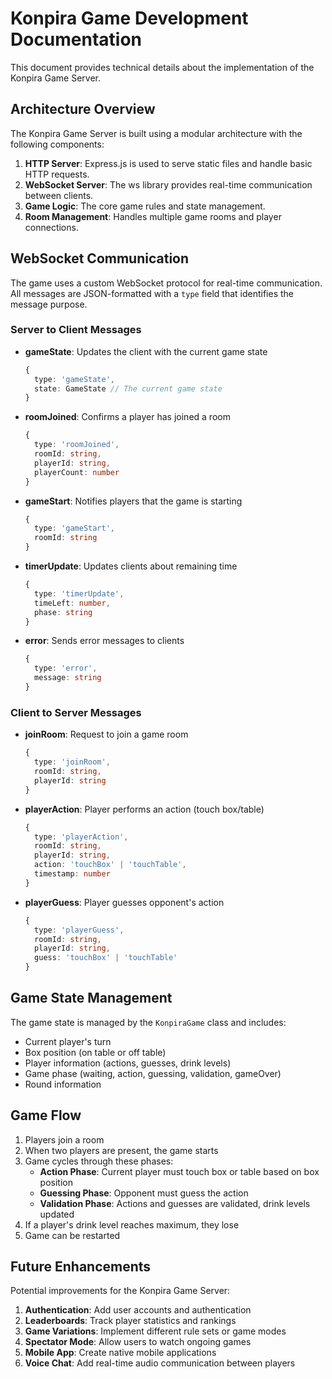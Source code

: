 # Konpira Game Development Documentation

This document provides technical details about the implementation of the Konpira Game Server.

## Architecture Overview

The Konpira Game Server is built using a modular architecture with the following components:

1. **HTTP Server**: Express.js is used to serve static files and handle basic HTTP requests.
2. **WebSocket Server**: The ws library provides real-time communication between clients.
3. **Game Logic**: The core game rules and state management.
4. **Room Management**: Handles multiple game rooms and player connections.

## WebSocket Communication

The game uses a custom WebSocket protocol for real-time communication. All messages are JSON-formatted with a `type` field that identifies the message purpose.

### Server to Client Messages

- **gameState**: Updates the client with the current game state
  ```typescript
  {
    type: 'gameState',
    state: GameState // The current game state
  }
  ```

- **roomJoined**: Confirms a player has joined a room
  ```typescript
  {
    type: 'roomJoined',
    roomId: string,
    playerId: string,
    playerCount: number
  }
  ```

- **gameStart**: Notifies players that the game is starting
  ```typescript
  {
    type: 'gameStart',
    roomId: string
  }
  ```

- **timerUpdate**: Updates clients about remaining time
  ```typescript
  {
    type: 'timerUpdate',
    timeLeft: number,
    phase: string
  }
  ```

- **error**: Sends error messages to clients
  ```typescript
  {
    type: 'error',
    message: string
  }
  ```

### Client to Server Messages

- **joinRoom**: Request to join a game room
  ```typescript
  {
    type: 'joinRoom',
    roomId: string,
    playerId: string
  }
  ```

- **playerAction**: Player performs an action (touch box/table)
  ```typescript
  {
    type: 'playerAction',
    roomId: string,
    playerId: string,
    action: 'touchBox' | 'touchTable',
    timestamp: number
  }
  ```

- **playerGuess**: Player guesses opponent's action
  ```typescript
  {
    type: 'playerGuess',
    roomId: string,
    playerId: string,
    guess: 'touchBox' | 'touchTable'
  }
  ```

## Game State Management

The game state is managed by the `KonpiraGame` class and includes:

- Current player's turn
- Box position (on table or off table)
- Player information (actions, guesses, drink levels)
- Game phase (waiting, action, guessing, validation, gameOver)
- Round information

## Game Flow

1. Players join a room
2. When two players are present, the game starts
3. Game cycles through these phases:
   - **Action Phase**: Current player must touch box or table based on box position
   - **Guessing Phase**: Opponent must guess the action
   - **Validation Phase**: Actions and guesses are validated, drink levels updated
4. If a player's drink level reaches maximum, they lose
5. Game can be restarted

## Future Enhancements

Potential improvements for the Konpira Game Server:

1. **Authentication**: Add user accounts and authentication
2. **Leaderboards**: Track player statistics and rankings
3. **Game Variations**: Implement different rule sets or game modes
4. **Spectator Mode**: Allow users to watch ongoing games
5. **Mobile App**: Create native mobile applications
6. **Voice Chat**: Add real-time audio communication between players
